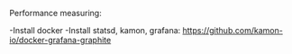 Performance measuring:

-Install docker
-Install statsd, kamon, grafana: https://github.com/kamon-io/docker-grafana-graphite
